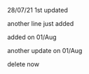 28/07/21
1st updated

another line just added

added on 01/Aug

another update on 01/Aug

delete now 
